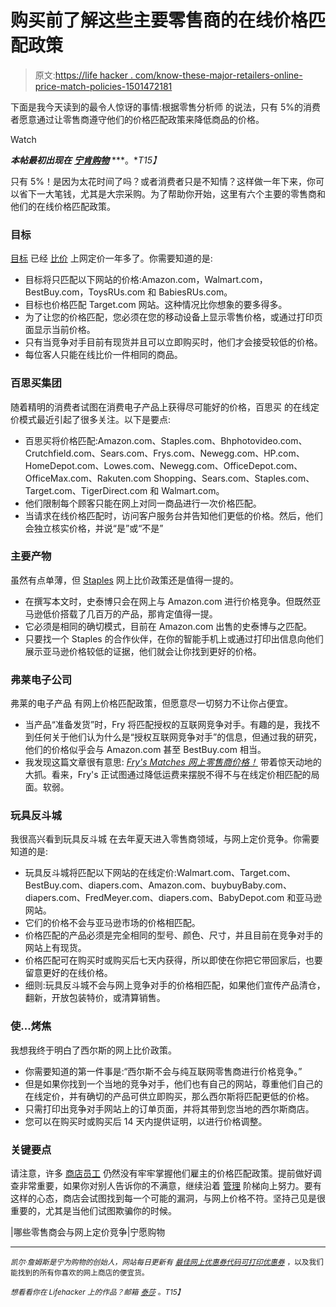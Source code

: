 # 购买前了解这些主要零售商的在线价格匹配政策

> 原文:[https://life hacker . com/know-these-major-retailers-online-price-match-policies-1501472181](https://lifehacker.com/know-these-major-retailers-online-price-match-policies-1501472181)

下面是我今天读到的最令人惊讶的事情:根据零售分析师 的说法，只有 5%的消费者愿意通过让零售商遵守他们的价格匹配政策来降低商品的价格。

Watch

***本帖最初出现在*** [***宁肯购物***](http://www.rather-be-shopping.com/blog/2014/01/07/which-retailers-will-price-match-online-pricing/) ***。**T15】*

只有 5%！是因为太花时间了吗？或者消费者只是不知情？这样做一年下来，你可以省下一大笔钱，尤其是大宗采购。为了帮助你开始，这里有六个主要的零售商和他们的在线价格匹配政策。

### 目标

[目标](http://www.rather-be-shopping.com/coupons/target) 已经 [比价](https://lifehacker.com/best-buy-and-target-will-match-online-prices-with-some-509083761) 上网定价一年多了。你需要知道的是:

*   目标将只匹配以下网站的价格:Amazon.com，Walmart.com，BestBuy.com，ToysRUs.com 和 BabiesRUs.com。
*   目标也价格匹配 Target.com 网站。这种情况比你想象的要多得多。
*   为了让您的价格匹配，您必须在您的移动设备上显示零售价格，或通过打印页面显示当前价格。
*   只有当竞争对手目前有现货并且可以立即购买时，他们才会接受较低的价格。
*   每位客人只能在线比价一件相同的商品。

### 百思买集团

随着精明的消费者试图在消费电子产品上获得尽可能好的价格，百思买 的在线定价模式最近引起了很多关注。以下是要点:

*   百思买将价格匹配:Amazon.com、Staples.com、Bhphotovideo.com、Crutchfield.com、Sears.com、Frys.com、Newegg.com、HP.com、HomeDepot.com、Lowes.com、Newegg.com、OfficeDepot.com、OfficeMax.com、Rakuten.com Shopping、Sears.com、Staples.com、Target.com、TigerDirect.com 和 Walmart.com。
*   他们限制每个顾客只能在网上对同一商品进行一次价格匹配。
*   当请求在线价格匹配时，访问客户服务台并告知他们更低的价格。然后，他们会独立核实价格，并说“是”或“不是”

### 主要产物

虽然有点单薄，但 [Staples](http://www.rather-be-shopping.com/coupons/staples) 网上比价政策还是值得一提的。

*   在撰写本文时，史泰博只会在网上与 Amazon.com 进行价格竞争。但既然亚马逊低价搭载了几百万的产品，那肯定值得一提。
*   它必须是相同的确切模式，目前在 Amazon.com 出售的史泰博与之匹配。
*   只要找一个 Staples 的合作伙伴，在你的智能手机上或通过打印出信息向他们展示亚马逊价格较低的证据，他们就会让你找到更好的价格。

### 弗莱电子公司

弗莱的电子产品 有网上价格匹配政策，但愿意尽一切努力不让你占便宜。

*   当产品“准备发货”时，Fry 将匹配授权的互联网竞争对手。有趣的是，我找不到任何关于他们认为什么是“授权互联网竞争对手”的信息，但通过我的研究，他们的价格似乎会与 Amazon.com 甚至 BestBuy.com 相当。
*   我发现这篇文章很有意思: [*Fry's Matches 网上零售商价格！*](http://consumerist.com/2012/02/09/frys-matches-online-retailer-prices-with-a-great-big-catch/) 带着惊天动地的大抓。看来，Fry's 正试图通过降低运费来摆脱不得不与在线定价相匹配的局面。软弱。

### 玩具反斗城

我很高兴看到玩具反斗城 在去年夏天进入零售商领域，与网上定价竞争。你需要知道的是:

*   玩具反斗城将匹配以下网站的在线定价:Walmart.com、Target.com、BestBuy.com、diapers.com、Amazon.com、buybuyBaby.com、diapers.com、FredMeyer.com、diapers.com、BabyDepot.com 和亚马逊网站。
*   它们的价格不会与亚马逊市场的价格相匹配。
*   价格匹配的产品必须是完全相同的型号、颜色、尺寸，并且目前在竞争对手的网站上有现货。
*   价格匹配可在购买时或购买后七天内获得，所以即使在你把它带回家后，也要留意更好的在线价格。
*   细则:玩具反斗城不会与网上竞争对手的价格相匹配，如果他们宣传产品清仓，翻新，开放包装特价，或清算销售。

### 使...烤焦

我想我终于明白了西尔斯的网上比价政策。

*   你需要知道的第一件事是:“西尔斯不会与纯互联网零售商进行价格竞争。”
*   但是如果你找到一个当地的竞争对手，他们也有自己的网站，尊重他们自己的在线定价，并有确切的产品可供立即购买，那么西尔斯将匹配更低的价格。
*   只需打印出竞争对手网站上的订单页面，并将其带到您当地的西尔斯商店。
*   您可以在购买时或购买后 14 天内提供证明，以进行价格调整。

### 关键要点

请注意，许多 [商店员工](https://lifehacker.com/how-to-get-great-customer-service-without-losing-your-c-570727938) 仍然没有牢牢掌握他们雇主的价格匹配政策。提前做好调查非常重要，如果你对别人告诉你的不满意，继续沿着 [管理](https://lifehacker.com/a-step-by-step-guide-to-getting-better-customer-service-5805406) 阶梯向上努力。要有这样的心态，商店会试图找到每一个可能的漏洞，与网上价格不符。坚持己见是很重要的，尤其是当他们试图欺骗你的时候。

|哪些零售商会与网上定价竞争|宁愿购物

* * *

<small>*凯尔·詹姆斯是宁为购物的创始人，网站每日更新有*</small> [<small>*最佳网上优惠券代码*</small>](http://www.rather-be-shopping.com/)<small></small>*[<small>*可打印优惠券*</small>](http://www.rather-be-shopping.com/printable_coupons) <small>*，以及我们能找到的所有你喜欢的网上商店的便宜货。*</small>*

*<small>*想看看你在 Lifehacker 上的作品？邮箱*</small> [<small>*泰莎*</small>](https://mail.google.com/mail/?view=cm&fs=1&tf=1&to=tessa@lifehacker.com) <small>*。*T15】</small>*